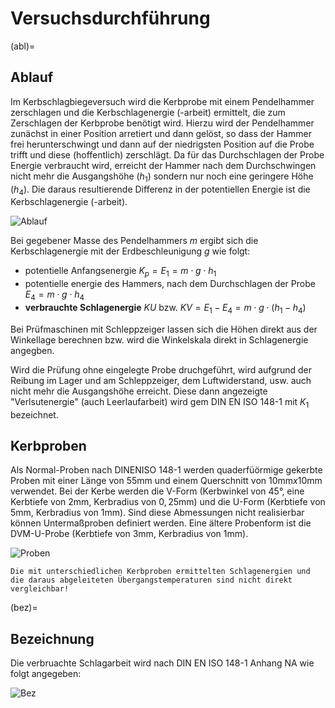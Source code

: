 # Versuchsdurchführung

(abl)=
## Ablauf

Im Kerbschlagbiegeversuch wird die Kerbprobe mit einem Pendelhammer zerschlagen und die Kerbschlagenergie (-arbeit) ermittelt, die zum Zerschlagen der Kerbprobe benötigt wird. Hierzu wird der Pendelhammer zunächst in einer Position arretiert und dann gelöst, so dass der Hammer frei herunterschwingt und dann auf der niedrigsten Position auf die Probe trifft und diese (hoffentlich) zerschlägt. Da für das Durchschlagen der Probe Energie verbraucht wird, erreicht der Hammer nach dem Durchschwingen nicht mehr die Ausgangshöhe ($h_1$) sondern nur noch eine geringere Höhe ($h_4$). Die daraus resultierende Differenz in der potentiellen Energie ist die Kerbschlagenergie (-arbeit).

![Ablauf](KBVAbl.png)

Bei gegebener Masse des Pendelhammers $m$ ergibt sich die Kerbschlagenergie mit der Erdbeschleunigung $g$ wie folgt:

- potentielle Anfangsenergie $K_p=E_1=m \cdot g \cdot h_1$
- potentielle energie des Hammers, nach dem Durchschlagen der Probe $E_4=m \cdot g \cdot h_4$
- **verbrauchte Schlagenergie** $KU\text{ bzw. }KV=E_1-E_4=m \cdot g\cdot(h_1-h_4)$ 

Bei Prüfmaschinen mit Schleppzeiger lassen sich die Höhen direkt aus der Winkellage berechnen bzw. wird die Winkelskala direkt in Schlagenergie angegben.

Wird die Prüfung ohne eingelegte Probe druchgeführt, wird aufgrund der Reibung im Lager und am Schleppzeiger, dem Luftwiderstand, usw. auch nicht mehr die Ausgangshöhe erreicht. Diese dann angezeigte "Verlsutenergie" (auch Leerlaufarbeit) wird gem DIN EN ISO 148-1 mit $K_1$ bezeichnet.


## Kerbproben

Als Normal-Proben nach DINENISO 148-1 werden quaderfüörmige gekerbte Proben mit einer Länge von $55\text{mm}$ und einem Querschnitt von $10\text{mm}x 10\text{mm}$ verwendet. Bei der Kerbe werden die V-Form (Kerbwinkel von $45°$, eine Kerbtiefe von $2 \text{mm}$, Kerbradius von $0,25 \text{mm}$) und die U-Form (Kerbtiefe von $5 \text{mm}$, Kerbradius von $1 \text{mm}$). Sind diese Abmessungen nicht realisierbar können Untermaßproben definiert werden. Eine ältere Probenform ist die DVM-U-Probe (Kerbtiefe von $3 \text{mm}$, Kerbradius von $1 \text{mm}$). 


![Proben](KBVProben.png)


```{note}
Die mit unterschiedlichen Kerbproben ermittelten Schlagenergien und die daraus abgeleiteten Übergangstemperaturen sind nicht direkt vergleichbar!
```


(bez)=
## Bezeichnung

Die verbruachte Schlagarbeit wird nach DIN EN ISO 148-1 Anhang NA wie folgt angegeben:

![Bez](KBVBez.png)

